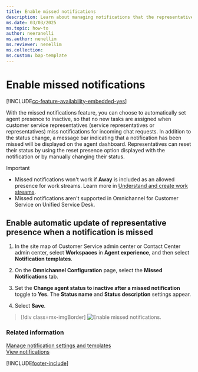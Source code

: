 ```yaml
---
title: Enable missed notifications
description: Learn about managing notifications that the representatives miss.
ms.date: 03/03/2025
ms.topic: how-to
author: neeranelli
ms.author: nenellim
ms.reviewer: nenellim
ms.collection:
ms.custom: bap-template
---
```


# Enable missed notifications

[!INCLUDE[cc-feature-availability-embedded-yes](../../includes/cc-feature-availability-embedded-yes.md)]

With the missed notifications feature, you can choose to automatically set agent presence to inactive, so that no new tasks are assigned when customer service representatives (service representatives or representatives) miss notifications for incoming chat requests. In addition to the status change, a message bar indicating that a notification has been missed will be displayed on the agent dashboard. Representatives can reset their status by using the reset presence option displayed with the notification or by manually changing their status.

> [!IMPORTANT]
> 
> - Missed notifications won't work if **Away** is included as an allowed presence for work streams. Learn more in [Understand and create work streams](../work-streams-introduction.md).
> - Missed notifications aren't supported in Omnichannel for Customer Service on Unified Service Desk.

## Enable automatic update of representative presence when a notification is missed

1. In the site map of Customer Service admin center or Contact Center admin center, select **Workspaces** in **Agent experience**, and then select **Notification templates**.

1. On the **Omnichannel Configuration** page, select the **Missed Notifications** tab.

1. Set the **Change agent status to inactive after a missed notification** toggle to **Yes**. The **Status name** and **Status description** settings appear.

1. Select **Save**.

> [!div class=mx-imgBorder] 
> ![Enable missed notifications.](../media/enable-missed-notifications.png "Enable missed notifications")

### Related information

[Manage notification settings and templates](/dynamics365/app-profile-manager/notification-templates)  
[View notifications](../use/oc-notifications.md)  


[!INCLUDE[footer-include](../../includes/footer-banner.md)]
